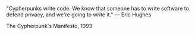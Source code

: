 "Cypherpunks write code. We know that someone has to write software to defend privacy, and we're going to write it."
— Eric Hughes

The Cypherpunk's Manifesto, 1993
